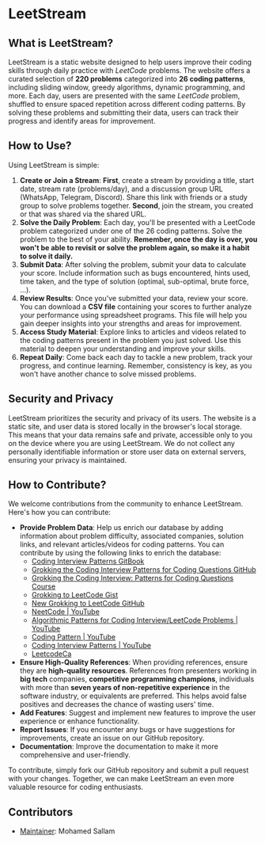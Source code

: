 # LeetStream

## What is LeetStream?

LeetStream is a static website designed to help users improve their coding skills through daily practice with *LeetCode* problems. The website offers a curated selection of **220 problems** categorized into **26 coding patterns**, including sliding window, greedy algorithms, dynamic programming, and more. Each day, users are presented with the same *LeetCode* problem, shuffled to ensure spaced repetition across different coding patterns. By solving these problems and submitting their data, users can track their progress and identify areas for improvement.

## How to Use?

Using LeetStream is simple:

1. **Create or Join a Stream**: **First**, create a stream by providing a title, start date, stream rate (problems/day), and a discussion group URL (WhatsApp, Telegram, Discord). Share this link with friends or a study group to solve problems together. **Second**, join the stream, you created or that was shared via the shared URL.
1. **Solve the Daily Problem**: Each day, you'll be presented with a LeetCode problem categorized under one of the 26 coding patterns. Solve the problem to the best of your ability. **Remember, once the day is over, you won't be able to revisit or solve the problem again, so make it a habit to solve it daily.**
1. **Submit Data**: After solving the problem, submit your data to calculate your score. Include information such as bugs encountered, hints used, time taken, and the type of solution (optimal, sub-optimal, brute force, ...).
1. **Review Results**: Once you've submitted your data, review your score. You can download a **CSV file** containing your scores to further analyze your performance using spreadsheet programs. This file will help you gain deeper insights into your strengths and areas for improvement.
1. **Access Study Material**: Explore links to articles and videos related to the coding patterns present in the problem you just solved. Use this material to deepen your understanding and improve your skills.
1. **Repeat Daily**: Come back each day to tackle a new problem, track your progress, and continue learning. Remember, consistency is key, as you won't have another chance to solve missed problems.

## Security and Privacy

LeetStream prioritizes the security and privacy of its users. The website is a static site, and user data is stored locally in the browser's local storage. This means that your data remains safe and private, accessible only to you on the device where you are using LeetStream. We do not collect any personally identifiable information or store user data on external servers, ensuring your privacy is maintained.

## How to Contribute?

We welcome contributions from the community to enhance LeetStream. Here's how you can contribute:

- **Provide Problem Data**: Help us enrich our database by adding information about problem difficulty, associated companies, solution links, and relevant articles/videos for coding patterns. You can contribute by using the following links to enrich the database:
  - [Coding Interview Patterns GitBook](https://dvpr.gitbook.io/coding-interview-patterns/)
  - [Grokking the Coding Interview Patterns for Coding Questions GitHub](https://github.com/dipjul/Grokking-the-Coding-Interview-Patterns-for-Coding-Questions/)
  - [Grokking the Coding Interview: Patterns for Coding Questions Course](https://www.designgurus.io/course-play/grokking-the-coding-interview/)
  - [Grokking to LeetCode Gist](https://gist.github.com/tykurtz/3548a31f673588c05c89f9ca42067bc4)
  - [New Grokking to LeetCode GitHub](https://github.com/navidre/new_grokking_to_leetcode)
  - [NeetCode | YouTube](https://www.youtube.com/@NeetCode/videos)
  - [Algorithmic Patterns for Coding Interview/LeetCode Problems | YouTube](https://www.youtube.com/playlist?list=PL7g1jYj15RUOjoeZAJsWjwV8XUo9r0hwc)
  - [Coding Pattern | YouTube](https://www.youtube.com/playlist?list=PLYMuCXiM_KMh5C4MsPBN25VWO1sue1Hvk)
  - [Coding Interview Patterns | YouTube](https://www.youtube.com/playlist?list=PLB7ZlVMcmjIDUDmOnoIRATIblml0hBt57)
  - [LeetcodeCa](https://leetcode.ca/all/243.html)
- **Ensure High-Quality References**: When providing references, ensure they are **high-quality resources**. References from presenters working in **big tech** companies, **competitive programming champions**, individuals with more than **seven years of non-repetitive experience** in the software industry, or equivalents are preferred. This helps avoid false positives and decreases the chance of wasting users' time.
- **Add Features**: Suggest and implement new features to improve the user experience or enhance functionality.
- **Report Issues**: If you encounter any bugs or have suggestions for improvements, create an issue on our GitHub repository.
- **Documentation**: Improve the documentation to make it more comprehensive and user-friendly.

To contribute, simply fork our GitHub repository and submit a pull request with your changes. Together, we can make LeetStream an even more valuable resource for coding enthusiasts.

## Contributors

- [Maintainer](https://github.com/mohamed-sallam): Mohamed Sallam